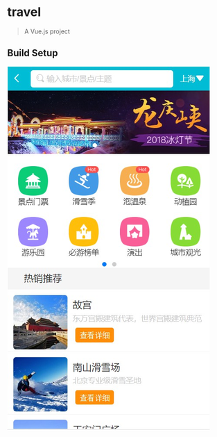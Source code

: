 # travel

> A Vue.js project

## Build Setup

![主页](https://github.com/zackzong/Travel/blob/master/static/images/01.jpg)
